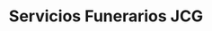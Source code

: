---
title: "Servicios Funerarios JCG"
url: /puebla/servicios-funerarios-jcg/
shop: directores de funerarias
---